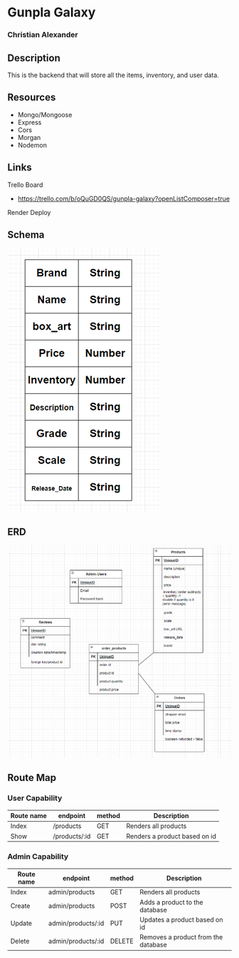 # Gunpla Galaxy

### Christian Alexander

## Description
This is the backend that will store all the items, inventory, and user data.

## Resources
- Mongo/Mongoose
- Express
- Cors
- Morgan
- Nodemon

## Links
Trello Board
- https://trello.com/b/oQuGD0QS/gunpla-galaxy?openListComposer=true

Render Deploy

## Schema
![Product](./public/images/schema2.png)

## ERD
![ERD](./public/images/erd3.png)

## Route Map

### User Capability
| Route name  | endpoint | method | Description                 |
| ----------- | -------- | ------ | --------------------------- |
| Index | /products   | GET    | Renders all products |
| Show | /products/:id   | GET    | Renders a product based on id |

### Admin Capability
| Route name  | endpoint | method | Description                 |
| ----------- | -------- | ------ | --------------------------- |
| Index | admin/products   | GET    | Renders all products |
| Create | admin/products  | POST    | Adds a product to the database |
| Update | admin/products/:id   |  PUT   | Updates a product based on id |
| Delete | admin/products/:id   | DELETE   | Removes a product from the database |